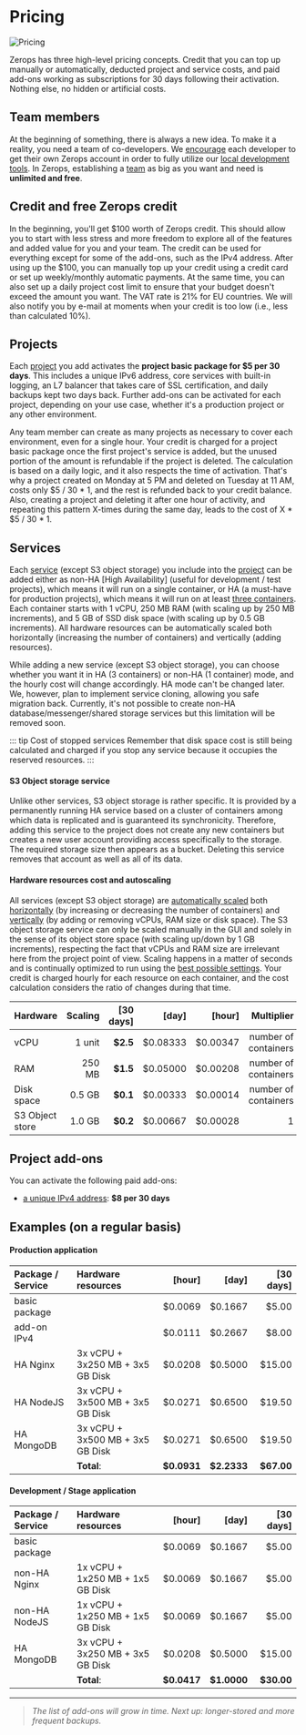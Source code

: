 # Pricing

![Pricing](/pricing.png "Pricing")

Zerops has three high-level pricing concepts. Credit that you can top up manually or automatically, deducted project and service costs, and paid add-ons working as subscriptions for 30 days following their activation. Nothing else, no hidden or artificial costs.

## Team members

At the beginning of something, there is always a new idea. To make it a reality, you need a team of co-developers. We [encourage](/documentation/overview/made-for-developers.html#each-developer-should-have-his-own-account-no-artificial-pricing-boosting) each developer to get their own Zerops account in order to fully utilize our [local development tools](/documentation/cli/vpn.html). In Zerops, establishing a [team](/documentation/overview/users.html#your-account) as big as you want and need is **unlimited and free**.

## Credit and free Zerops credit

In the beginning, you'll get \$100 worth of Zerops credit. This should allow you to start with less stress and more freedom to explore all of the features and added value for you and your team. The credit can be used for everything except for some of the add-ons, such as the IPv4 address. After using up the \$100, you can manually top up your credit using a credit card or set up weekly/monthly automatic payments. At the same time, you can also set up a daily project cost limit to ensure that your budget doesn't exceed the amount you want. The VAT rate is 21% for EU countries. We will also notify you by e-mail at moments when your credit is too low (i.e., less than calculated 10%).

## Projects

Each [project](/documentation/overview/projects-and-services-structure.html#project) you add activates the **project basic package for \$5 per 30 days**. This includes a unique IPv6 address, core services with built-in logging, an L7 balancer that takes care of SSL certification, and daily backups kept two days back. Further add-ons can be activated for each project, depending on your use case, whether it's a production project or any other environment.

Any team member can create as many projects as necessary to cover each environment, even for a single hour. Your credit is charged for a project basic package once the first project's service is added, but the unused portion of the amount is refundable if the project is deleted. The calculation is based on a daily logic, and it also respects the time of activation. That's why a project created on Monday at 5 PM and deleted on Tuesday at 11 AM, costs only \$5 / 30 \* 1, and the rest is refunded back to your credit balance. Also, creating a project and deleting it after one hour of activity, and repeating this pattern X-times during the same day, leads to the cost of X \* \$5 / 30 * 1.

## Services

Each [service](/documentation/overview/projects-and-services-structure.html#service) (except S3 object storage) you include into the [project](/documentation/overview/projects-and-services-structure.html#project) can be added either as non-HA [High Availability] (useful for development / test projects), which means it will run on a single container, or HA (a must-have for production projects), which means it will run on at least [three containers](/documentation/ha/why-should-i-want-high-availability.html). Each container starts with 1 vCPU, 250 MB RAM (with scaling up by 250 MB increments), and 5 GB of SSD disk space (with scaling up by 0.5 GB increments). All hardware resources can be automatically scaled both horizontally (increasing the number of containers) and vertically (adding resources).

While adding a new service (except S3 object storage), you can choose whether you want it in HA (3 containers) or non-HA (1 container) mode, and the hourly cost will change accordingly. HA mode can't be changed later. We, however, plan to implement service cloning, allowing you safe migration back. Currently, it's not possible to create non-HA database/messenger/shared storage services but this limitation will be removed soon.

<!-- markdownlint-disable DOCSMD004 -->
::: tip Cost of stopped services
Remember that disk space cost is still being calculated and charged if you stop any service because it occupies the reserved resources.
:::
<!-- markdownlint-enable DOCSMD004 -->

<!-- markdownlint-disable MD001 -->
#### S3 Object storage service
<!-- markdownlint-enable MD001 -->

Unlike other services, S3 object storage is rather specific. It is provided by a permanently running HA service based on a cluster of containers among which data is replicated and is guaranteed its synchronicity. Therefore, adding this service to the project does not create any new containers but creates a new user account providing access specifically to the storage. The required storage size then appears as a bucket. Deleting this service removes that account as well as all of its data.

#### Hardware resources cost and autoscaling

All services (except S3 object storage) are [automatically scaled](/documentation/automatic-scaling/how-automatic-scaling-works.html) both [horizontally](/documentation/automatic-scaling/how-automatic-scaling-works.html#horizontal-scaling) (by increasing or decreasing the number of containers) and [vertically](/documentation/automatic-scaling/how-automatic-scaling-works.html#vertical-scaling) (by adding or removing vCPUs, RAM size or disk space). The S3 object storage service can only be scaled manually in the GUI and solely in the sense of its object store space (with scaling up/down by 1 GB increments), respecting the fact that vCPUs and RAM size are irrelevant here from the project point of view. Scaling happens in a matter of seconds and is continually optimized to run using the [best possible settings](/documentation/automatic-scaling/how-automatic-scaling-works.html#performance-tunning). Your credit is charged hourly for each resource on each container, and the cost calculation considers the ratio of changes during that time.

|Hardware       |Scaling|[30 days]|   [day]|  [hour]|          Multiplier|
|:--------------|------:|--------:|-------:|-------:|-------------------:|
|vCPU           | 1 unit| **$2.5**|$0.08333|$0.00347|number of containers|
|RAM            | 250 MB| **$1.5**|$0.05000|$0.00208|number of containers|
|Disk space     | 0.5 GB| **$0.1**|$0.00333|$0.00014|number of containers|
|S3 Object store| 1.0 GB| **$0.2**|$0.00667|$0.00028|                   1|

## Project add-ons

You can activate the following paid add-ons:

- [a unique IPv4 address](/documentation/routing/unique-ipv4-ipv6-addresses.html): **\$8 per 30 days**

## Examples (on a regular basis)

<!-- markdownlint-disable MD001 -->
#### Production application
<!-- markdownlint-enable MD001 -->

|Package / Service|Hardware resources              |     [hour]|      [day]|  [30 days]|
|:----------------|:-------------------------------|----------:|----------:|----------:|
|basic package    |                                |    $0.0069|    $0.1667|      $5.00|
|add-on IPv4      |                                |    $0.0111|    $0.2667|      $8.00|
|HA Nginx         |3x vCPU + 3x250 MB + 3x5 GB Disk|    $0.0208|    $0.5000|     $15.00|
|HA NodeJS        |3x vCPU + 3x500 MB + 3x5 GB Disk|    $0.0271|    $0.6500|     $19.50|
|HA MongoDB       |3x vCPU + 3x500 MB + 3x5 GB Disk|    $0.0271|    $0.6500|     $19.50|
|                 |                      **Total**:|**$0.0931**|**$2.2333**| **$67.00**|

#### Development / Stage application

|Package / Service|Hardware resources              |     [hour]|      [day]|  [30 days]|
|:----------------|:-------------------------------|----------:|----------:|----------:|
|basic package    |                                |    $0.0069|    $0.1667|      $5.00|
|non-HA Nginx     |1x vCPU + 1x250 MB + 1x5 GB Disk|    $0.0069|    $0.1667|      $5.00|
|non-HA NodeJS    |1x vCPU + 1x250 MB + 1x5 GB Disk|    $0.0069|    $0.1667|      $5.00|
|HA MongoDB       |3x vCPU + 3x250 MB + 3x5 GB Disk|    $0.0208|    $0.5000|     $15.00|
|                 |                      **Total**:|**$0.0417**|**$1.0000**| **$30.00**|

___
> *The list of add-ons will grow in time. Next up: longer-stored and more frequent backups.*
